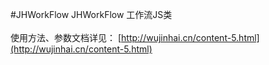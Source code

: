 #JHWorkFlow
JHWorkFlow 工作流JS类<br/>
<br/>
使用方法、参数文档详见： [http://wujinhai.cn/content-5.html](http://wujinhai.cn/content-5.html)